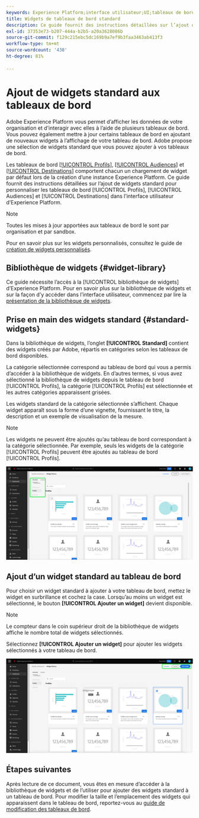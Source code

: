 ```yaml
---
keywords: Experience Platform;interface utilisateur;UI;tableaux de bord;tableau de bord;profils;segments;destinations;utilisation des licences
title: Widgets de tableaux de bord standard
description: Ce guide fournit des instructions détaillées sur l’ajout de widgets standard à vos tableaux de bord Adobe Experience Platform.
exl-id: 37353e73-b207-444a-b2b5-a20a3628086b
source-git-commit: f129c215ebc5dc169b9a7ef9b3faa3463ab413f3
workflow-type: tm+mt
source-wordcount: '438'
ht-degree: 81%

---
```


# Ajout de widgets standard aux tableaux de bord

Adobe Experience Platform vous permet d’afficher les données de votre organisation et d’interagir avec elles à l’aide de plusieurs tableaux de bord. Vous pouvez également mettre à jour certains tableaux de bord en ajoutant de nouveaux widgets à l’affichage de votre tableau de bord. Adobe propose une sélection de widgets standard que vous pouvez ajouter à vos tableaux de bord.

Les tableaux de bord [[!UICONTROL Profils]](../guides/profiles.md#default-widgets), [[!UICONTROL Audiences]](../guides/audiences.md#default-widgets) et [[!UICONTROL Destinations]](../guides/destinations.md#default-widgets) comportent chacun un chargement de widget par défaut lors de la création d’une instance Experience Platform. Ce guide fournit des instructions détaillées sur l’ajout de widgets standard pour personnaliser les tableaux de bord [!UICONTROL Profils], [!UICONTROL Audiences] et [!UICONTROL Destinations] dans l’interface utilisateur d’Experience Platform.

>[!NOTE]
>
>Toutes les mises à jour apportées aux tableaux de bord le sont par organisation et par sandbox.

Pour en savoir plus sur les widgets personnalisés, consultez le guide de [création de widgets personnalisés](custom-widgets.md).

## Bibliothèque de widgets {#widget-library}

Ce guide nécessite l’accès à la [!UICONTROL bibliothèque de widgets] d’Experience Platform. Pour en savoir plus sur la bibliothèque de widgets et sur la façon d’y accéder dans l’interface utilisateur, commencez par lire la [présentation de la bibliothèque de widgets](widget-library.md).

## Prise en main des widgets standard {#standard-widgets}

Dans la bibliothèque de widgets, l’onglet **[!UICONTROL Standard]** contient des widgets créés par Adobe, répartis en catégories selon les tableaux de bord disponibles.

La catégorie sélectionnée correspond au tableau de bord qui vous a permis d’accéder à la bibliothèque de widgets. En d’autres termes, si vous avez sélectionné la bibliothèque de widgets depuis le tableau de bord [!UICONTROL Profils], la catégorie [!UICONTROL Profils] est sélectionnée et les autres catégories apparaissent grisées.

Les widgets standard de la catégorie sélectionnée s’affichent. Chaque widget apparaît sous la forme d’une vignette, fournissant le titre, la description et un exemple de visualisation de la mesure.

>[!NOTE]
>
>Les widgets ne peuvent être ajoutés qu’au tableau de bord correspondant à la catégorie sélectionnée. Par exemple, seuls les widgets de la catégorie [!UICONTROL Profils] peuvent être ajoutés au tableau de bord [!UICONTROL Profils].

![Espace de travail de la bibliothèque de widgets avec l’onglet Standard et les catégories disponibles en surbrillance.](../images/customization/standard-widgets.png)

## Ajout d’un widget standard au tableau de bord

Pour choisir un widget standard à ajouter à votre tableau de bord, mettez le widget en surbrillance et cochez la case. Lorsqu’au moins un widget est sélectionné, le bouton **[!UICONTROL Ajouter un widget]** devient disponible.

>[!NOTE]
>
>Le compteur dans le coin supérieur droit de la bibliothèque de widgets affiche le nombre total de widgets sélectionnés.

Sélectionnez **[!UICONTROL Ajouter un widget]** pour ajouter les widgets sélectionnés à votre tableau de bord.

![Espace de travail de la bibliothèque de widgets avec un widget sélectionné et les options Ajouter un widget et Annuler mises en surbrillance.](../images/customization/add-widget.png)

## Étapes suivantes

Après lecture de ce document, vous êtes en mesure d’accéder à la bibliothèque de widgets et de l’utiliser pour ajouter des widgets standard à un tableau de bord. Pour modifier la taille et l’emplacement des widgets qui apparaissent dans le tableau de bord, reportez-vous au [guide de modification des tableaux de bord](modify.md).
